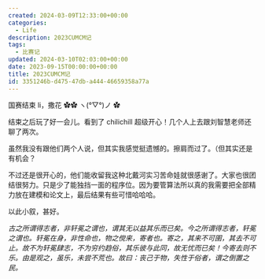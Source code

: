 ```yaml
---
created: 2024-03-09T12:33:00+00:00
categories:
  - Life
description: 2023CUMCM记
tags:
  - 比赛记
updated: 2024-03-10T02:03:00+00:00
date: 2023-09-15T00:00:00+00:00
title: 2023CUMCM记
id: 3351246b-d475-47db-a444-46659358a77a
---
```


国赛结束 li，撒花 ✿✿ ヽ(°▽°)ノ ✿

结束之后玩了好一会儿。看到了 chilichill 超级开心！几个人上去跟刘智慧老师还聊了两次。

虽然我没有跟他们两个人说，但其实我感觉挺遗憾的。擦肩而过了。（但其实还是有机会？

不过还是很开心的，他们能收留我这种北戴河实习苦命娃就很感谢了。大家也很团结很努力。只是少了能独挡一面的程序位。因为要管算法所以真的我需要把全部精力放在建模和论文上，最后结果有些可惜哈哈哈。

以此小叙，甚好。

_古之所谓得志者，非轩冕之谓也，谓其无以益其乐而已矣。今之所谓得志者，轩冕之谓也。轩冕在身，非性命也，物之傥来，寄者也。寄之，其来不可圉，其去不可止。故不为轩冕肆志，不为穷约趋俗，其乐彼与此同，故无忧而已矣！今寄去则不乐。由是观之，虽乐，未尝不荒也。故曰：丧己于物，失性于俗者，谓之倒置之民。_
